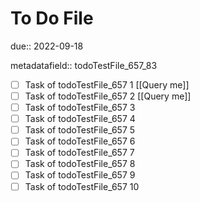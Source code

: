 # To Do File

due:: 2022-09-18

metadatafield:: todoTestFile_657_83

- [ ] Task of todoTestFile_657 1 [[Query me]]
- [ ] Task of todoTestFile_657 2 [[Query me]]
- [ ] Task of todoTestFile_657 3
- [ ] Task of todoTestFile_657 4
- [ ] Task of todoTestFile_657 5
- [ ] Task of todoTestFile_657 6
- [ ] Task of todoTestFile_657 7
- [ ] Task of todoTestFile_657 8
- [ ] Task of todoTestFile_657 9
- [ ] Task of todoTestFile_657 10